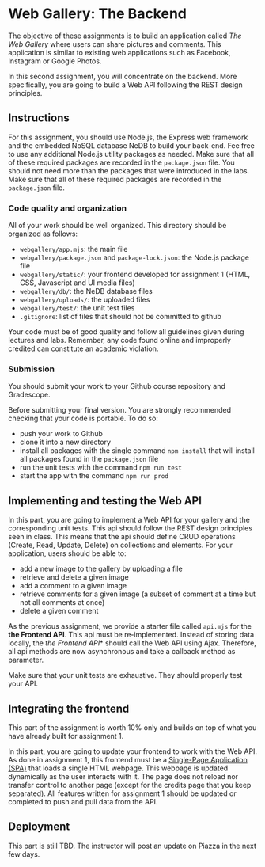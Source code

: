 # Web Gallery: The Backend

The objective of these assignments is to build an application called _The Web Gallery_ where users can share
pictures and comments. This application is similar to existing web applications such as Facebook, Instagram
or Google Photos.

In this second assignment, you will concentrate on the backend. More specifically, you are going to build a Web API
following the REST design principles.

## Instructions

For this assignment, you should use Node.js, the Express web framework and the embedded NoSQL database NeDB to build your back-end. Fee free to use any additional Node.js utility packages as needed. Make sure that all of these required packages are recorded in the `package.json` file. You should not need more than the packages that were introduced in the labs. Make sure that all of these required packages are recorded in the `package.json` file.

### Code quality and organization

All of your work should be well organized. This directory should be organized as follows:

- `webgallery/app.mjs`: the main file
- `webgallery/package.json` and `package-lock.json`: the Node.js package file
- `webgallery/static/`: your frontend developed for assignment 1 (HTML, CSS, Javascript and UI media files)
- `webgallery/db/`: the NeDB database files
- `webgallery/uploads/`: the uploaded files
- `webgallery/test/`: the unit test files
- `.gitignore`: list of files that should not be committed to github

Your code must be of good quality and follow all guidelines given during lectures and labs. Remember, any code found online and improperly credited can constitute an academic violation.

### Submission

You should submit your work to your Github course repository and Gradescope.

Before submitting your final version. You are strongly recommended checking that your code is portable. To do so:

- push your work to Github
- clone it into a new directory
- install all packages with the single command `npm install` that will install all packages found in the `package.json` file
- run the unit tests with the command `npm run test`
- start the app with the command `npm run prod`

## Implementing and testing the Web API

In this part, you are going to implement a Web API for your gallery and the corresponding unit tests. This api should follow the REST design principles
seen in class. This means that the api should define CRUD operations (Create, Read, Update, Delete) on collections and
elements. For your application, users should be able to:

- add a new image to the gallery by uploading a file
- retrieve and delete a given image
- add a comment to a given image
- retrieve comments for a given image (a subset of comment at a time but not all comments at once)
- delete a given comment

As the previous assignment, we provide a starter file called `api.mjs` for the **the Frontend API**. This api must be re-implemented. Instead of storing data locally, the *the Frontend API** should call the Web API using Ajax. Therefore, all api methods are now asynchronous and take a callback method as parameter. 

Make sure that your unit tests are exhaustive. They should properly test your API.

## Integrating the frontend

This part of the assignment is worth 10% only and builds on top of what you have already built for assignment 1.

In this part, you are going to update your frontend to work with the Web API. As done in assignment 1, this frontend
must be a [Single-Page Application (SPA)](https://en.wikipedia.org/wiki/Single-page_application) that loads a single
HTML webpage. This webpage is updated dynamically as the user interacts with it. The page does not reload nor transfer
control to another page (except for the credits page that you keep separated). All features written for assignment 1
should be updated or completed to push and pull data from the API.

## Deployment

This part is still TBD. The instructor will post an update on Piazza in the next few days. 
